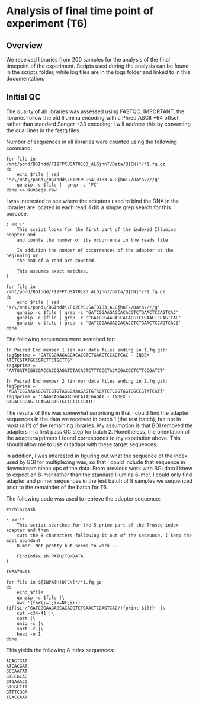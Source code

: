 Analysis of final time point of experiment (T6)
===============================================

Overview
--------

We received libraries from 200 samples for the analysis of the final timepoint
of the experiment. Scripts used during the analysis can be found in the scripts
folder, while log files are in the logs folder and linked to in this documentation.

Initial QC
----------

The quality of all libraries was assessed using FASTQC. IMPORTANT: the libraries follow
the old Illumina encoding with a Phred ASCII +64 offset rather than standard Sanger +33 
encoding; I will address this by converting the qual lines in the fastq files.

Number of sequences in all libraries were counted using the following command:

    for file in /mnt/pond/BGIhdd/F12FPCUSAT0183_ALGjhnT/Data/D[CN]*/*1.fq.gz
    do 
        echo $file | sed 's/\/mnt\/pond\/BGIhdd\/F12FPCUSAT0183_ALGjhnT\/Data\///g'
        gunzip -c $file |  grep -c 'FC'
    done >> NumSeqs.raw 

I was interested to see where the adapters used to bind the DNA in the libraries are located
in each read. I did a simple grep search for this purpose.

    : <<'!'
        This script looks for the first part of the indexed Illumina adapter and
        and counts the number of its occurrence in the reads file.

        In addition the number of occurrences of the adapter at the beginning or
        the end of a read are counted.

        This assumes exact matches.
    !

    for file in /mnt/pond/BGIhdd/F12FPCUSAT0183_ALGjhnT/Data/D[CN]*/*1.fq.gz
    do 
        echo $file | sed 's/\/mnt\/pond\/BGIhdd\/F12FPCUSAT0183_ALGjhnT\/Data\///g'
        gunzip -c $file | grep -c 'GATCGGAAGAGCACACGTCTGAACTCCAGTCAC'
        gunzip -c $file | grep -c '^GATCGGAAGAGCACACGTCTGAACTCCAGTCAC'
        gunzip -c $file | grep -c 'GATCGGAAGAGCACACGTCTGAACTCCAGTCAC$'
    done

The following sequences were searched for:
    
    In Paired End member 1 (in our data files ending in 1.fq.gz):
    tag5prime = 'GATCGGAAGAGCACACGTCTGAACTCCAGTCAC - INDEX - ATCTCGTATGCCGTCTTCTGCTTG'  
    tag3prime = 'AATGATACGGCGACCACCGAGATCTACACTCTTTCCCTACACGACGCTCTTCCGATCT'

    In Paired End member 2 (in our data files ending in 2.fq.gz):
    tag5prime = 'AGATCGGAAGAGCGTCGTGTAGGGAAAGAGTGTAGATCTCGGTGGTCGCCGTATCATT'  
    tag3prime = 'CAAGCAGAAGACGGCATACGAGAT - INDEX - GTGACTGGAGTTCAGACGTGTGCTCTTCCGATC'

The results of this was somewhat surprising in that I could find the adapter sequences in
the data we received in batch 1 (the test batch), but not in most (all?) of the remaining
libraries. My assumption is that BGI removed the adapters in a first pass QC step for
batch 2. Nonetheless, the orientation of the adapters/primers I found corresponds to my
expetation above. This should allow me to use cutadapt with these target sequences.

In addition, I was interested in figuring out what the sequence of the index used by
BGI for multiplexing was, so that I could include that sequence in downstream clean ups
of the data. From previous work with BGI data I knew to expect an 8-mer rather than the 
standard Illumina 6-mer. I could only find adapter and primer sequences in the test batch 
of 8 samples we sequenced prior to the remainder of the batch for T6.

The following code was used to retrieve the adapter sequence:

    #!/bin/bash

    : <<'!'
        This script searches for the 5 prime part of the Truseq index adapter and then 
        cuts the 8 characters following it out of the seqeunce. I keep the most abundant
        8-mer. Not pretty but seems to work...

        FindIndex.sh PATH/TO/DATA
    !

    INPATH=$1

    for file in ${INPATH}D[CN]*/*1.fq.gz
    do
        echo $file
        gunzip -c $file |\
        awk '{for(i=1;i<=NF;i++){if($i~/^GATCGGAAGAGCACACGTCTGAACTCCAGTCAC/){print $i}}}' |\
        cut -c34-41 |\
        sort |\
        uniq -c |\
        sort -r |\
        head -n 1
    done

This yields the following 8 index sequences:

    ACAGTGAT
    ATCACGAT
    GCCAATAT
    GTCCGCAC
    GTGAAACG
    GTGGCCTT
    GTTTCGGA
    TGACCAAT

